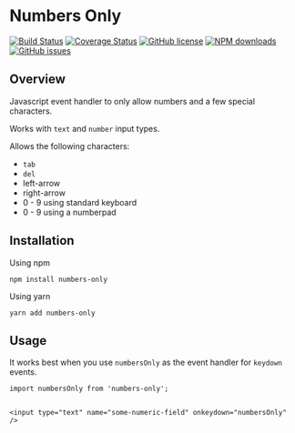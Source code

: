 # Numbers Only

[![Build Status](https://travis-ci.org/luisfcolon/js-numbers-only.svg?branch=master)](https://travis-ci.org/luisfcolon/js-numbers-only)
[![Coverage Status](https://coveralls.io/repos/github/luisfcolon/js-numbers-only/badge.svg?branch=master)](https://coveralls.io/github/luisfcolon/js-numbers-only?branch=master)
[![GitHub license](https://img.shields.io/badge/license-MIT-blue.svg)](https://raw.githubusercontent.com/luisfcolon/js-numbers-only/master/LICENSE)
[![NPM downloads](https://img.shields.io/npm/dt/numbers-only.svg)](https://www.npmjs.com/package/numbers-only)
[![GitHub issues](https://img.shields.io/github/issues/luisfcolon/js-numbers-only.svg)](https://github.com/luisfcolon/js-numbers-only/issues)

## Overview

Javascript event handler to only allow numbers and a few special characters.

Works with `text` and `number` input types.

Allows the following characters:

* `tab`
* `del`
* left-arrow
* right-arrow
* 0 - 9 using standard keyboard
* 0 - 9 using a numberpad

## Installation

Using npm

```
npm install numbers-only
```

Using yarn

```
yarn add numbers-only
```

## Usage

It works best when you use `numbersOnly` as the event handler for `keydown` events.

```
import numbersOnly from 'numbers-only';


<input type="text" name="some-numeric-field" onkeydown="numbersOnly" />
```
